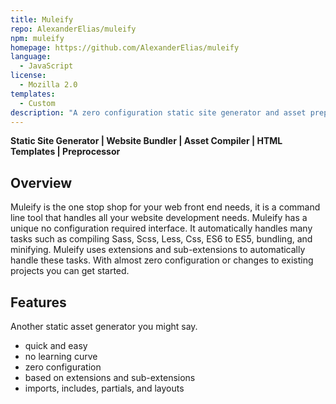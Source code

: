 ```yaml
---
title: Muleify
repo: AlexanderElias/muleify
npm: muleify
homepage: https://github.com/AlexanderElias/muleify
language:
  - JavaScript
license:
  - Mozilla 2.0
templates:
  - Custom
description: "A zero configuration static site generator and asset preprocessor compiler."
---
```


**Static Site Generator | Website Bundler | Asset Compiler | HTML Templates | Preprocessor**

## Overview ##
Muleify is the one stop shop for your web front end needs, it is a command line tool that handles all your website development needs. Muleify has a unique no configuration required interface. It automatically handles many tasks such as compiling Sass, Scss, Less, Css, ES6 to ES5, bundling, and minifying. Muleify uses extensions and sub-extensions to automatically handle these tasks. With almost zero configuration or changes to existing projects you can get started.

## Features ##
Another static asset generator you might say.
- quick and easy
- no learning curve
- zero configuration
- based on extensions and sub-extensions
- imports, includes, partials, and layouts
